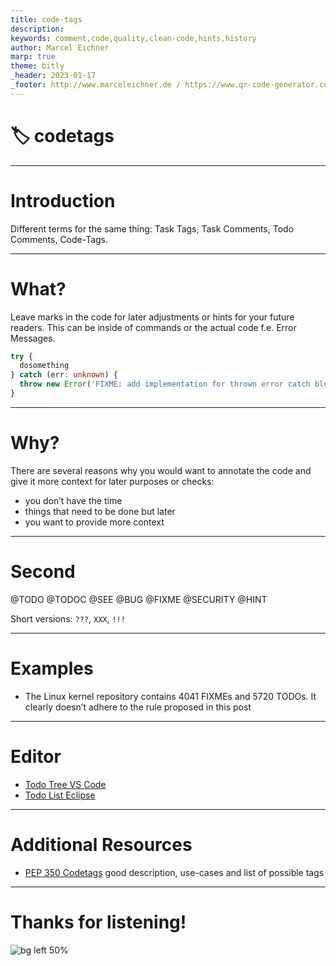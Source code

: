 ```yaml
---
title: code-tags
description: 
keywords: comment,code,quality,clean-code,hints,history
author: Marcel Eichner
marp: true
theme: bitly
_header: 2023-01-17
_footer: http://www.marceleichner.de / https://www.qr-code-generator.com/
---
```


<!--

https://peps.python.org/pep-0350/

-->

<!-- _class: lead -->
# 🏷️ codetags

---
# Introduction

Different terms for the same thing: Task Tags, Task Comments, Todo Comments, Code-Tags.

---
# What?

Leave marks in the code for later adjustments or hints for your future readers. This can be inside of commands or the actual code f.e. Error Messages.

```typescript
try {
  dosomething
} catch (err: unknown) {
  throw new Error('FIXME: add implementation for thrown error catch block');
}
```

---
# Why?

There are several reasons why you would want to annotate the code and give it more context for later purposes or checks:

- you don’t have the time
- things that need to be done but later
- you want to provide more context



---
# Second 
@TODO
@TODOC
@SEE
@BUG
@FIXME
@SECURITY
@HINT

Short versions: `???`, `XXX`, `!!!`

---
# Examples

- The Linux kernel repository contains 4041 FIXMEs and 5720 TODOs. It clearly doesn’t adhere to the rule proposed in this post

---
# Editor

- [Todo Tree VS Code](https://marketplace.visualstudio.com/items?itemName=Gruntfuggly.todo-tree)
- [Todo List Eclipse](https://dzone.com/articles/to-do-lists-with-eclipse-tasks-view)

---
# Additional Resources

- [PEP 350 Codetags](https://peps.python.org/pep-0350/) good description, use-cases and list of possible tags

---
<!-- _class: invert -->
# Thanks for listening!
![bg left 50%](https://public-api.egodit.org/v1/create/free?qr_code_text=http://qrco.de/bdWDGs)
